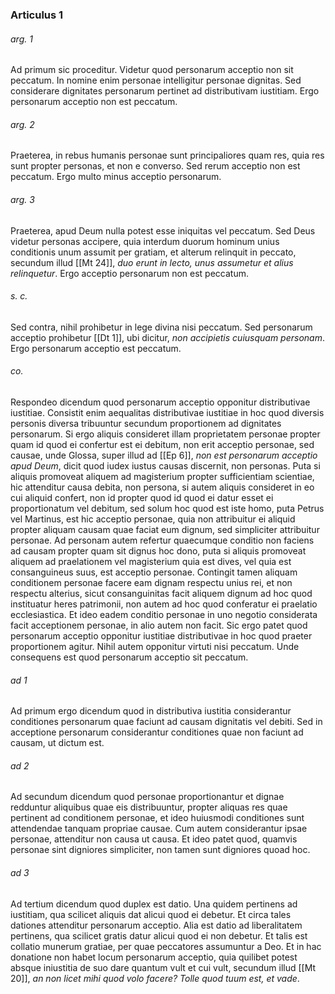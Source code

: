 ### Articulus 1

###### arg. 1
Ad primum sic proceditur. Videtur quod personarum acceptio non sit peccatum. In nomine enim personae intelligitur personae dignitas. Sed considerare dignitates personarum pertinet ad distributivam iustitiam. Ergo personarum acceptio non est peccatum.

###### arg. 2
Praeterea, in rebus humanis personae sunt principaliores quam res, quia res sunt propter personas, et non e converso. Sed rerum acceptio non est peccatum. Ergo multo minus acceptio personarum.

###### arg. 3
Praeterea, apud Deum nulla potest esse iniquitas vel peccatum. Sed Deus videtur personas accipere, quia interdum duorum hominum unius conditionis unum assumit per gratiam, et alterum relinquit in peccato, secundum illud [[Mt 24]], *duo erunt in lecto, unus assumetur et alius relinquetur*. Ergo acceptio personarum non est peccatum.

###### s. c.
Sed contra, nihil prohibetur in lege divina nisi peccatum. Sed personarum acceptio prohibetur [[Dt 1]], ubi dicitur, *non accipietis cuiusquam personam*. Ergo personarum acceptio est peccatum.

###### co.
Respondeo dicendum quod personarum acceptio opponitur distributivae iustitiae. Consistit enim aequalitas distributivae iustitiae in hoc quod diversis personis diversa tribuuntur secundum proportionem ad dignitates personarum. Si ergo aliquis consideret illam proprietatem personae propter quam id quod ei confertur est ei debitum, non erit acceptio personae, sed causae, unde Glossa, super illud ad [[Ep 6]], *non est personarum acceptio apud Deum*, dicit quod iudex iustus causas discernit, non personas. Puta si aliquis promoveat aliquem ad magisterium propter sufficientiam scientiae, hic attenditur causa debita, non persona, si autem aliquis consideret in eo cui aliquid confert, non id propter quod id quod ei datur esset ei proportionatum vel debitum, sed solum hoc quod est iste homo, puta Petrus vel Martinus, est hic acceptio personae, quia non attribuitur ei aliquid propter aliquam causam quae faciat eum dignum, sed simpliciter attribuitur personae. Ad personam autem refertur quaecumque conditio non faciens ad causam propter quam sit dignus hoc dono, puta si aliquis promoveat aliquem ad praelationem vel magisterium quia est dives, vel quia est consanguineus suus, est acceptio personae. Contingit tamen aliquam conditionem personae facere eam dignam respectu unius rei, et non respectu alterius, sicut consanguinitas facit aliquem dignum ad hoc quod instituatur heres patrimonii, non autem ad hoc quod conferatur ei praelatio ecclesiastica. Et ideo eadem conditio personae in uno negotio considerata facit acceptionem personae, in alio autem non facit. Sic ergo patet quod personarum acceptio opponitur iustitiae distributivae in hoc quod praeter proportionem agitur. Nihil autem opponitur virtuti nisi peccatum. Unde consequens est quod personarum acceptio sit peccatum.

###### ad 1
Ad primum ergo dicendum quod in distributiva iustitia considerantur conditiones personarum quae faciunt ad causam dignitatis vel debiti. Sed in acceptione personarum considerantur conditiones quae non faciunt ad causam, ut dictum est.

###### ad 2
Ad secundum dicendum quod personae proportionantur et dignae redduntur aliquibus quae eis distribuuntur, propter aliquas res quae pertinent ad conditionem personae, et ideo huiusmodi conditiones sunt attendendae tanquam propriae causae. Cum autem considerantur ipsae personae, attenditur non causa ut causa. Et ideo patet quod, quamvis personae sint digniores simpliciter, non tamen sunt digniores quoad hoc.

###### ad 3
Ad tertium dicendum quod duplex est datio. Una quidem pertinens ad iustitiam, qua scilicet aliquis dat alicui quod ei debetur. Et circa tales dationes attenditur personarum acceptio. Alia est datio ad liberalitatem pertinens, qua scilicet gratis datur alicui quod ei non debetur. Et talis est collatio munerum gratiae, per quae peccatores assumuntur a Deo. Et in hac donatione non habet locum personarum acceptio, quia quilibet potest absque iniustitia de suo dare quantum vult et cui vult, secundum illud [[Mt 20]], *an non licet mihi quod volo facere? Tolle quod tuum est, et vade*.

